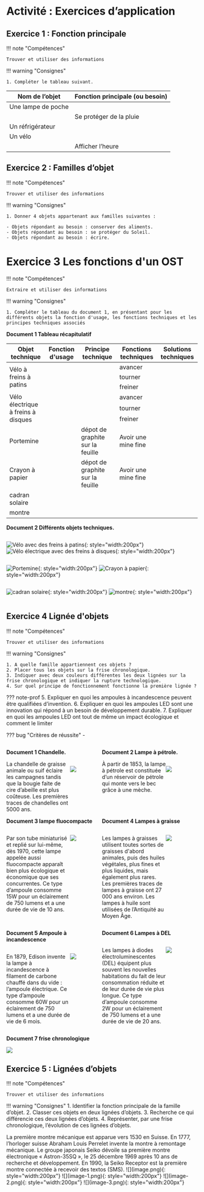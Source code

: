 # Activité : Exercices d’application

## Exercice 1 : Fonction principale

!!! note "Compétences"

    Trouver et utiliser des informations 

!!! warning "Consignes"

    1. Compléter le tableau suivant.  


| Nom de l’objet  | Fonction principale (ou besoin)  |
|--|--|
| Une lampe de poche  |   |
|  |  Se protéger de la pluie |
| Un réfrigérateur |  |
| Un vélo  |    |
|  |  Afficher l’heure |


## Exercice 2 : Familles d’objet 



!!! note "Compétences"

    Trouver et utiliser des informations 

!!! warning "Consignes"

    1. Donner 4 objets appartenant aux familles suivantes :  
    
    - Objets répondant au besoin : conserver des aliments.
    - Objets répondant au besoin : se protéger du Soleil.  
    - Objets répondant au besoin : écrire. 


# Exercice 3 Les fonctions d'un OST

!!! note "Compétences"

    Extraire et utiliser des informations 

!!! warning "Consignes"

    1. Compléter le tableau du document 1, en présentant pour les différents objets la fonction d'usage, les fonctions techniques et les principes techniques associés
    
<div markdown style="page-break-after: always;">

**Document 1 Tableau récapitulatif**
<table><thead>
  <tr>
    <th>Objet technique</th>
    <th>Fonction d'usage</th>
    <th>Principe technique</th>
    <th>Fonctions techniques</th>
    <th>Solutions techniques</th>
  </tr></thead>
<tbody>
  <tr>
    <td rowspan="3">Vélo à freins à patins</td>
    <td rowspan="3"></td>
    <td rowspan="3"></td>
    <td>avancer</td>
    <td></td>
  </tr>
  <tr>
    <td>tourner</td>
    <td></td>
  </tr>
  <tr>
    <td>freiner</td>
    <td></td>
  </tr>
  <tr>
    <td rowspan="3">Vélo électrique à freins à disques</td>
    <td rowspan="3"></td>
    <td rowspan="3"></td>
    <td>avancer</td>
    <td></td>
  </tr>
  <tr>
    <td>tourner</td>
    <td></td>
  </tr>
  <tr>
    <td>freiner</td>
    <td></td>
  </tr>
  <tr>
    <td>Portemine</td>
    <td></td>
    <td>dépot de graphite sur la feuille</td>
    <td>Avoir une mine fine</td>
    <td></td>
  </tr>
  <tr>
    <td>Crayon à papier</td>
    <td></td>
    <td>dépot de graphite sur la feuille</td>
    <td>Avoir une mine fine</td>
    <td></td>
  </tr>
  <tr>
    <td>cadran solaire</td>
    <td></td>
    <td></td>
    <td></td>
    <td></td>
  </tr>
  <tr>
    <td>montre</td>
    <td></td>
    <td></td>
    <td></td>
    <td></td>
  </tr>
</tbody>
</table>

</div>

<div markdown style="page-break-after: always;">


**Document 2 Différents objets techniques.**

<div markdown style="display: flex; flex-direction:row" > 

![Vélo avec des freins à patins](pictures/velo_patins.png){: style="width:200px"}
![Vélo électrique avec des freins à disques](pictures/veloDisque.jpeg){: style="width:200px"}
</div>

<div markdown style="display: flex; flex-direction:row" > 

![Portemine](pictures/portemine.png){: style="width:200px"}
![Crayon à papier](pictures/crayonPapier.png){: style="width:200px"}
</div>

<div markdown style="display: flex; flex-direction:row" > 

![cadran solaire](pictures/cadranSolaire.png){: style="width:200px"}
![montre](pictures/montre.jpg){: style="width:200px"}
</div>
</div>

## Exercice 4 Lignée d'objets 

!!! note "Compétences"

    Trouver et utiliser des informations 

!!! warning "Consignes"

    1. A quelle famille appartiennent ces objets ? 
    2. Placer tous les objets sur la frise chronologique.
    3. Indiquer avec deux couleurs différentes les deux lignées sur la frise chronologique et indiquer la rupture technologique.
    4. Sur quel principe de fonctionnement fonctionne la première lignée ?


??? note-prof
    5. Expliquer en quoi les ampoules à incandescence peuvent être qualifiées d’invention. 
    6. Expliquer en quoi les ampoules LED sont une innovation qui répond à un besoin de développement durable.
    7. Expliquer en quoi les ampoules LED ont tout de même un impact écologique  et comment le limiter

    
??? bug "Critères de réussite"
    - 





<div markdown style="page-break-after: always; display:flex; flex-direction:row; ">

<div markdown style="display:flex; flex-direction:column; flex: 1 1 0;">

**Document 1 Chandelle.**
<div markdown style=" display:flex; flex-direction:row;">

<div markdown style=" display:flex; flex-direction:row; flex : 2 1 0; ">
La chandelle de graisse animale ou suif éclaire les campagnes tandis que la bougie faite de cire d’abeille est plus coûteuse. Les premières traces de chandelles ont 5000 ans.
</div>

<div markdown style=" display:flex; flex-direction:row; flex : 1 1 0; ">

![](pictures/chandelle.png)
</div>

</div>

</div>



<div markdown style="display:flex; flex-direction:column; flex: 1 1 0;">

**Document 2 Lampe à pétrole.**
<div markdown style=" display:flex; flex-direction:row;">

<div markdown style=" display:flex; flex-direction:row; flex : 2 1 0; ">
À partir de 1853, la lampe à pétrole est constituée d’un réservoir de pétrole qui monte vers le bec grâce à une mèche.

</div>

<div markdown style=" display:flex; flex-direction:row; flex : 1 1 0; ">

![](pictures/lampePetrole.png)

</div>

</div>

</div>

</div>




<div markdown style="page-break-after: always; display:flex; flex-direction:row; ">

<div markdown style="display:flex; flex-direction:column; flex: 1 1 0;">

**Document 3 lampe fluocompacte**
<div markdown style=" display:flex; flex-direction:row;">

<div markdown style=" display:flex; flex-direction:row; flex : 2 1 0; ">

Par son tube miniaturisé et replié sur lui-même, dès 1970, cette lampe appelée aussi fluocompacte apparaît bien plus écologique et économique que ses concurrentes. Ce type d’ampoule consomme 15W pour un éclairement de 750 lumens et a une durée de vie de 10 ans.

</div>

<div markdown style=" display:flex; flex-direction:row; flex : 1 1 0; ">

![](pictures/lampeFluocompacte.png)
</div>

</div>

</div>



<div markdown style="display:flex; flex-direction:column; flex: 1 1 0;">

**Document 4 Lampes à graisse**

<div markdown style=" display:flex; flex-direction:row;">

<div markdown style=" display:flex; flex-direction:row; flex : 2 1 0; ">

Les lampes à graisses utilisent toutes sortes de graisses d'abord animales, puis des huiles végétales, plus fines et plus liquides, mais également plus rares. Les premières traces de lampes à graisse ont 27 000 ans environ.
Les lampes à huile sont utilisées de l’Antiquité au Moyen Âge. 

</div>

<div markdown style=" display:flex; flex-direction:row; flex : 1 1 0; ">

![](pictures/lampeGraisse.png)

</div>

</div>

</div>

</div>


<div markdown style="page-break-after: always; display:flex; flex-direction:row; ">

<div markdown style="display:flex; flex-direction:column; flex: 1 1 0;">



**Document 5 Ampoule à incandescence**

<div markdown style=" display:flex; flex-direction:row;">

<div markdown style=" display:flex; flex-direction:row; flex : 2 1 0; ">


En 1879, Edison invente la lampe à incandescence à filament de carbone chauffé dans du vide : l’ampoule électrique. Ce type d’ampoule consomme 60W pour un éclairement de 750 lumens et a une durée de vie de 6 mois.

</div>

<div markdown style=" display:flex; flex-direction:row; flex : 1 1 0; ">

![](pictures/ampouleIncandescence.png)

</div>

</div>

</div>



<div markdown style="display:flex; flex-direction:column; flex: 1 1 0;">

**Document 6 Lampes à DEL**
<div markdown style=" display:flex; flex-direction:row;">

<div markdown style=" display:flex; flex-direction:row; flex : 2 1 0; ">

Les lampes à diodes électroluminescentes (DEL) équipent plus souvent les nouvelles habitations du fait de leur consommation réduite et de leur durée de vie plus longue. Ce type d’ampoule consomme 2W pour un éclairement de 750 lumens et a une durée de vie de 20 ans.

</div>

<div markdown style=" display:flex; flex-direction:row; flex : 1 1 0; ">

![](pictures/lampesDEL.png)

</div>

</div>

</div>

</div>

**Document 7 frise chronologique**

![](pictures/friseFamilleLampe.png)



## Exercice 5 : Lignées d’objets



!!! note "Compétences"

    Trouver et utiliser des informations 

!!! warning "Consignes"
    1. Identifier la fonction principale de la famille d’objet.
    2. Classer ces objets en deux lignées d’objets.
    3. Recherche ce qui différencie ces deux lignées d’objets.
    4. Représenter, par une frise chronologique, l’évolution de ces lignées d’objets.
   
<tabl markdown>
<tbod markdown>
<tr>
<td>La première montre mécanique est apparue vers 1530 en Suisse.</td>
<td>En 1777, l’horloger suisse Abraham Louis Perrelet invente la montre à remontage mécanique.</td>
<td>Le groupe japonais Seiko dévoile sa première montre électronique « Astron-35SQ », le 25 décembre 1969 après 10 ans de recherche et développement.</td>
<td>En 1990, la Seiko Receptor est la première montre connectée à recevoir des textos (SMS).</td>
</tr>
<tr markdown>
<td markdown>![](image.png){: style="width:200px"}</td>
<td markdown>![](image-1.png){: style="width:200px"}</td>
<td markdown>![](image-2.png){: style="width:200px"}</td>
<td markdown>![](image-3.png){: style="width:200px"}</td>
</tr>
</tbod>
</tabl>









    
